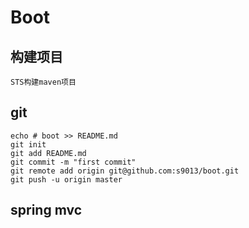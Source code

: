 # Boot

## 构建项目
	STS构建maven项目

## git
	echo # boot >> README.md
	git init
	git add README.md
	git commit -m "first commit"
	git remote add origin git@github.com:s9013/boot.git
	git push -u origin master

## spring mvc


